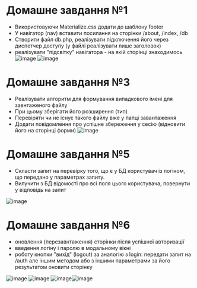# Домашне завдання №1

- Використовуючи Materialize.css додати до шаблону footer
- У навігатор (nav) вставити посилання на сторінки /about, /index, /db
- Створити файл db.php, реалізувати підключення його через диспетчер доступу (у файлі реалізувати лише заголовок)
- реалізувати "підсвітку" навігатора - на якій сторінці знаходимось
![image](https://github.com/AntonDegt/php/assets/108671823/9c5dd4c7-fbc8-4f32-918d-bbf4dfac3529)
![image](https://github.com/AntonDegt/php/assets/108671823/c616a179-a5f4-4c94-acdf-c21d43b43437)


# Домашне завдання №3
- Реалізувати алгоритм для формування випадкового імені для завнтаженого файлу
- При цьому зберігати його розширення (тип)
- Перевіряти чи не існує такого файлу вже у папці завантаження
- Додати повідомлення про успішне збереження у сесію (відновити його на сторінці форми)
![image](https://github.com/AntonDegt/php/assets/108671823/fe04b6fe-8ba7-4654-8ca5-5f36fdeecb24)



# Домашне завдання №5

- Скласти запит на перевірку того, що є у БД користувач із логіном, що передано у параметрах запиту.
- Вилучити з БД відомості про всі поля цього користувача, повернути у відповідь на запит

![image](https://github.com/AntonDegt/php/assets/108671823/dfe7804c-0d31-4281-83fd-73bc3456c1e4)




# Домашне завдання №6

- оновлення (перезавнтаження) сторінки після успішної авторизації
- введення логіну і паролю в модальному вікні
- роботу кнопки "вихід" (logout) за аналогію з login: передати запит на /auth але іншим методом або з іншими параметрами за його результатом оновити сторінку

![image](https://github.com/AntonDegt/php/assets/108671823/854612ea-63ac-489e-b10b-58f03ab5a0ad)
![image](https://github.com/AntonDegt/php/assets/108671823/c16b5039-b27e-4edb-a7f2-dd8a1a8c4a82)
![image](https://github.com/AntonDegt/php/assets/108671823/66ef2373-0154-4257-af8b-58abd41071a5)![image](https://github.com/AntonDegt/php/assets/108671823/107a89b2-a85e-4f88-b741-ed6cbad20fc7)


